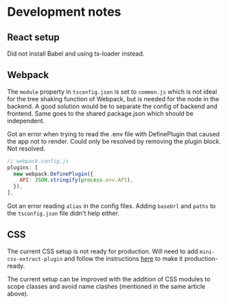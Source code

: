 # Development notes

## React setup

Did not install Babel and using ts-loader instead.

## Webpack

The `module` property in `tsconfig.json` is set to `common.js` which is not ideal for the tree shaking function of Webpack, but is needed for the node in the backend. A good solution would be to separate the config of backend and frontend. Same goes to the shared package.json which should be independent.

Got an error when trying to read the .env file with DefinePlugin that caused the app not to render. Could only be resolved by removing the plugin block. Not resolved.

```js
// webpack.config.js
plugins: [
  new webpack.DefinePlugin({
    API: JSON.stringify(process.env.API),
  }),
],
```

Got an error reading `alias` in the config files. Adding `baseUrl` and `paths` to the `tsconfig.json` file didn't help either.

## CSS

The current CSS setup is not ready for production. Will need to add `mini-css-extract-plugin` and follow the instructions [here](https://www.carlrippon.com/using-css-react-typescript-with-webpack5/) to make it production-ready.

The current setup can be improved with the addition of CSS modules to scope classes and avoid name clashes (mentioned in the same article above).
